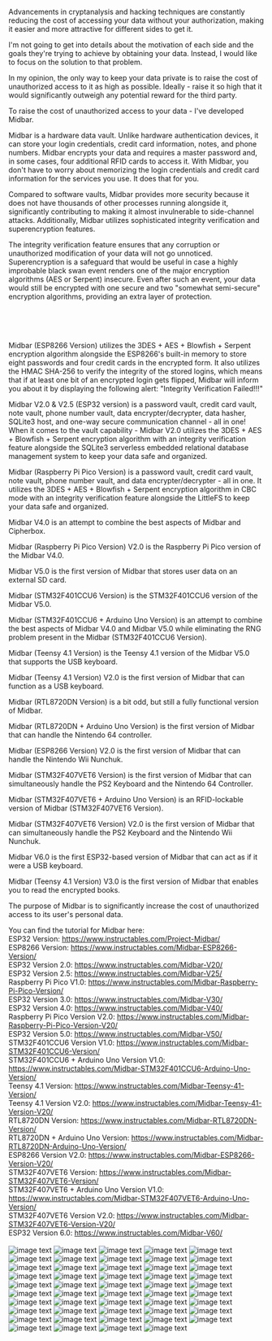 Advancements in cryptanalysis and hacking techniques are constantly reducing the cost of accessing your data without your authorization, making it easier and more attractive for different sides to get it.

I'm not going to get into details about the motivation of each side and the goals they're trying to achieve by obtaining your data. Instead, I would like to focus on the solution to that problem.

In my opinion, the only way to keep your data private is to raise the cost of unauthorized access to it as high as possible. Ideally - raise it so high that it would significantly outweigh any potential reward for the third party.

To raise the cost of unauthorized access to your data - I've developed Midbar.

Midbar is a hardware data vault. Unlike hardware authentication devices, it can store your login credentials, credit card information, notes, and phone numbers. Midbar encrypts your data and requires a master password and, in some cases, four additional RFID cards to access it. With Midbar, you don't have to worry about memorizing the login credentials and credit card information for the services you use. It does that for you.

Compared to software vaults, Midbar provides more security because it does not have thousands of other processes running alongside it, significantly contributing to making it almost invulnerable to side-channel attacks. Additionally, Midbar utilizes sophisticated integrity verification and superencryption features.

The integrity verification feature ensures that any corruption or unauthorized modification of your data will not go unnoticed. Superencryption is a safeguard that would be useful in case a highly improbable black swan event renders one of the major encryption algorithms (AES or Serpent) insecure. Even after such an event, your data would still be encrypted with one secure and two "somewhat semi-secure" encryption algorithms, providing an extra layer of protection.

</br></br></br>

Midbar (ESP8266 Version) utilizes the 3DES + AES + Blowfish + Serpent encryption algorithm alongside the ESP8266's built-in memory to store eight passwords and four credit cards in the encrypted form. It also utilizes the HMAC SHA-256 to verify the integrity of the stored logins, which means that if at least one bit of an encrypted login gets flipped, Midbar will inform you about it by displaying the following alert: "Integrity Verification Failed!!!"

Midbar V2.0 & V2.5 (ESP32 version) is a password vault, credit card vault, note vault, phone number vault, data encrypter/decrypter, data hasher, SQLite3 host, and one-way secure communication channel - all in one!
When it comes to the vault capability - Midbar V2.0 utilizes the 3DES + AES + Blowfish + Serpent encryption algorithm with an integrity verification feature alongside the SQLite3 serverless embedded relational database management system to keep your data safe and organized.

Midbar (Raspberry Pi Pico Version) is a password vault, credit card vault, note vault, phone number vault, and data encrypter/decrypter - all in one. It utilizes the 3DES + AES + Blowfish + Serpent encryption algorithm in CBC mode with an integrity verification feature alongside the LittleFS to keep your data safe and organized.

Midbar V4.0 is an attempt to combine the best aspects of Midbar and Cipherbox.

Midbar (Raspberry Pi Pico Version) V2.0 is the Raspberry Pi Pico version of the Midbar V4.0.

Midbar V5.0 is the first version of Midbar that stores user data on an external SD card.

Midbar (STM32F401CCU6 Version) is the STM32F401CCU6 version of the Midbar V5.0.

Midbar (STM32F401CCU6 + Arduino Uno Version) is an attempt to combine the best aspects of Midbar V4.0 and Midbar V5.0 while eliminating the RNG problem present in the Midbar (STM32F401CCU6 Version).

Midbar (Teensy 4.1 Version) is the Teensy 4.1 version of the Midbar V5.0 that supports the USB keyboard.

Midbar (Teensy 4.1 Version) V2.0 is the first version of Midbar that can function as a USB keyboard.

Midbar (RTL8720DN Version) is a bit odd, but still a fully functional version of Midbar.

Midbar (RTL8720DN + Arduino Uno Version) is the first version of Midbar that can handle the Nintendo 64 controller.

Midbar (ESP8266 Version) V2.0 is the first version of Midbar that can handle the Nintendo Wii Nunchuk.

Midbar (STM32F407VET6 Version) is the first version of Midbar that can simultaneously handle the PS2 Keyboard and the Nintendo 64 Controller.

Midbar (STM32F407VET6 + Arduino Uno Version) is an RFID-lockable version of Midbar (STM32F407VET6 Version).

Midbar (STM32F407VET6 Version) V2.0 is the first version of Midbar that can simultaneously handle the PS2 Keyboard and the Nintendo Wii Nunchuk.

Midbar V6.0 is the first ESP32-based version of Midbar that can act as if it were a USB keyboard.

Midbar (Teensy 4.1 Version) V3.0 is the first version of Midbar that enables you to read the encrypted books.

The purpose of Midbar is to significantly increase the cost of unauthorized access to its user's personal data.

You can find the tutorial for Midbar here:
</br>
ESP32 Version: https://www.instructables.com/Project-Midbar/
</br>
ESP8266 Version: https://www.instructables.com/Midbar-ESP8266-Version/
</br>
ESP32 Version 2.0: https://www.instructables.com/Midbar-V20/
</br>
ESP32 Version 2.5: https://www.instructables.com/Midbar-V25/
</br>
Raspberry Pi Pico V1.0: https://www.instructables.com/Midbar-Raspberry-Pi-Pico-Version/
</br>
ESP32 Version 3.0: https://www.instructables.com/Midbar-V30/
</br>
ESP32 Version 4.0: https://www.instructables.com/Midbar-V40/
</br>
Raspberry Pi Pico Version V2.0: https://www.instructables.com/Midbar-Raspberry-Pi-Pico-Version-V20/
</br>
ESP32 Version 5.0: https://www.instructables.com/Midbar-V50/
</br>
STM32F401CCU6 Version V1.0: https://www.instructables.com/Midbar-STM32F401CCU6-Version/
</br>
STM32F401CCU6 + Arduino Uno Version V1.0: https://www.instructables.com/Midbar-STM32F401CCU6-Arduino-Uno-Version/
</br>
Teensy 4.1 Version: https://www.instructables.com/Midbar-Teensy-41-Version/
</br>
Teensy 4.1 Version V2.0: https://www.instructables.com/Midbar-Teensy-41-Version-V20/
</br>
RTL8720DN Version: https://www.instructables.com/Midbar-RTL8720DN-Version/
</br>
RTL8720DN + Arduino Uno Version: https://www.instructables.com/Midbar-RTL8720DN-Arduino-Uno-Version/
</br>
ESP8266 Version V2.0: https://www.instructables.com/Midbar-ESP8266-Version-V20/
</br>
STM32F407VET6 Version: https://www.instructables.com/Midbar-STM32F407VET6-Version/
</br>
STM32F407VET6 + Arduino Uno Version V1.0: https://www.instructables.com/Midbar-STM32F407VET6-Arduino-Uno-Version/
</br>
STM32F407VET6 Version V2.0: https://www.instructables.com/Midbar-STM32F407VET6-Version-V20/
</br>
ESP32 Version 6.0: https://www.instructables.com/Midbar-V60/
</br></br>
![image text](https://github.com/Northstrix/Midbar/blob/main/Teensy%204.1%20Version/V3.0/Pictures/IMG_20240101_144229_hdr.jpg?raw=true)
![image text](https://github.com/Northstrix/Midbar/blob/main/Teensy%204.1%20Version/V3.0/Pictures/Midbar%20Circuit%20Diagram.png)
![image text](https://github.com/Northstrix/Midbar/blob/main/ESP32_Version/V6.0/Pictures/IMG_20231219_155759_hdr.jpg?raw=true)
![image text](https://github.com/Northstrix/Midbar/blob/main/ESP32_Version/V6.0/Pictures/Vault%20Circuit%20Diagram.png?raw=true)
![image text](https://github.com/Northstrix/Midbar/blob/main/STM32F407VET6%20Version/V2.0/Pictures/IMG_20231105_151451.jpg?raw=true)
![image text](https://github.com/Northstrix/Midbar/blob/main/STM32F407VET6%20Version/V2.0/Pictures/Midbar%20Circuit%20Diagram.png?raw=true)
![image text](https://github.com/Northstrix/Midbar/blob/main/STM32F407VET6_and_Arduino_Uno_Version/V1.0/Pictures/IMG_20230915_165315_hdr.jpg)
![image text](https://github.com/Northstrix/Midbar/blob/main/STM32F407VET6_and_Arduino_Uno_Version/V1.0/Pictures/Midbar%20Circuit%20Diagram.png)
![image text](https://github.com/Northstrix/Midbar/blob/main/STM32F407VET6%20Version/V1.0/Pictures/IMG_20230908_172638.jpg)
![image text](https://github.com/Northstrix/Midbar/blob/main/STM32F407VET6%20Version/V1.0/Pictures/Midbar%20Circuit%20Diagram.png)
![image text](https://github.com/Northstrix/Midbar/blob/main/ESP8266%20Version/V2.0/Pictures/IMG_20230830_133315.jpg)
![image text](https://github.com/Northstrix/Midbar/blob/main/ESP8266%20Version/V2.0/Pictures/Midbar%20Circuit%20Diagram.png)
![image text](https://github.com/Northstrix/Midbar/blob/main/RTL8720DN_and_Arduino_Uno_Version/V1.0/Pictures/IMG_20230821_174708.jpg)
![image text](https://github.com/Northstrix/Midbar/blob/main/RTL8720DN_and_Arduino_Uno_Version/V1.0/Pictures/Midbar%20Circuit%20Diagram.png)
![image text](https://github.com/Northstrix/Midbar/blob/main/RTL8720DN%20Version/V1.0/Pictures/IMG_20230801_161613_hdr.jpg)
![image text](https://github.com/Northstrix/Midbar/blob/main/RTL8720DN%20Version/V1.0/Pictures/Midbar%20Circuit%20Diagram.png)
![image text](https://github.com/Northstrix/Midbar/blob/main/Teensy%204.1%20Version/V2.0/Pictures/IMG_20230719_184125.jpg)
![image text](https://github.com/Northstrix/Midbar/blob/main/Teensy%204.1%20Version/V2.0/Pictures/Midbar%20Circuit%20Diagram.png)
![image text](https://github.com/Northstrix/Midbar/blob/main/Teensy%204.1%20Version/V1.0/Pictures/IMG_20230626_161557.jpg)
![image text](https://github.com/Northstrix/Midbar/blob/main/Teensy%204.1%20Version/V1.0/Pictures/Midbar%20Circuit%20Diagram.png)
![image text](https://github.com/Northstrix/Midbar/blob/main/STM32F401CCU6_and_Arduino_Uno_Version/V1.0/Pictures/IMG_20230504_145722.jpg)
![image text](https://github.com/Northstrix/Midbar/blob/main/STM32F401CCU6_and_Arduino_Uno_Version/V1.0/Pictures/Midbar%20Circuit%20Diagram.png)
![image text](https://github.com/Northstrix/Midbar/blob/main/STM32F401CCU6_Version/V1.0/Pictures/IMG_20230414_141811.jpg)
![image text](https://github.com/Northstrix/Midbar/blob/main/STM32F401CCU6_Version/V1.0/Pictures/Midbar%20Circuit%20Diagram.png)
![image text](https://github.com/Northstrix/Midbar/blob/main/ESP32_Version/V5.0/Pictures/IMG_20230409_141054.jpg)
![image text](https://github.com/Northstrix/Midbar/blob/main/ESP32_Version/V5.0/Pictures/Vault%20Circuit%20Diagram.png)
![image text](https://github.com/Northstrix/Midbar/blob/main/Raspberry_Pi_Pico_Version/V2.0/Pictures/IMG_20230324_151103.jpg)
![image text](https://github.com/Northstrix/Midbar/blob/main/Raspberry_Pi_Pico_Version/V2.0/Pictures/Midbar%20Circuit%20Diagram.png)
![image text](https://github.com/Northstrix/Midbar/blob/main/ESP32_Version/V4.0/Pictures/IMG_20230208_154744.jpg)
![image text](https://github.com/Northstrix/Midbar/blob/main/ESP32_Version/V4.0/Pictures/Vault%20Circuit%20Diagram.png)
![image text](https://github.com/Northstrix/Midbar/blob/main/ESP32_Version/V4.0/Pictures/Receiver%20Circuit%20Diagram.png)
![image text](https://github.com/Northstrix/Midbar/blob/main/ESP32_Version/V3.0/Pictures/IMG_20230121_112045_hdr.jpg)
![image text](https://github.com/Northstrix/Midbar/blob/main/ESP32_Version/V3.0/Pictures/Vault%20Circuit%20Diagram.png)
![image text](https://github.com/Northstrix/Midbar/blob/main/Raspberry_Pi_Pico_Version/V1.0/Pictures/IMG_20230111_112857_hdr.jpg)
![image text](https://github.com/Northstrix/Midbar/blob/main/Raspberry_Pi_Pico_Version/V1.0/Pictures/Midbar%20Circuit%20Diagram.png)
![image text](https://github.com/Northstrix/Midbar/blob/main/ESP32_Version/V2.5/Pictures/IMG_20230101_145716_hdr_edit.jpg)
![image text](https://github.com/Northstrix/Midbar/blob/main/ESP32_Version/V2.5/Pictures/IMG_20230101_170120.jpg)
![image text](https://github.com/Northstrix/Midbar/blob/main/ESP32_Version/V2.5/Pictures/IMG_20230101_171912.jpg)
![image text](https://github.com/Northstrix/Midbar/blob/main/ESP32_Version/V2.5/Pictures/Vault%20Circuit%20Diagram.png)
![image text](https://github.com/Northstrix/Midbar/blob/main/ESP32_Version/V2.0/Photos/IMG_20221217_134728.jpg)
![image text](https://github.com/Northstrix/Midbar/blob/main/ESP32_Version/V2.0/Photos/IMG_20221217_130321.jpg)
![image text](https://github.com/Northstrix/Midbar/blob/main/ESP32_Version/V2.0/Vault%20Circuit%20Diagram.png)
![image text](https://github.com/Northstrix/Midbar/blob/main/ESP32_Version/V2.0/Receiver%20Circuit%20Diagram.jpg)
![image text](https://github.com/Northstrix/Midbar/blob/main/ESP8266%20Version/V1.0/Pictures/IMG_20221126_120541.jpg)
![image text](https://github.com/Northstrix/Midbar/blob/main/ESP8266%20Version/V1.0/Pictures/IMG_20221126_121830.jpg)
![image text](https://github.com/Northstrix/Midbar/blob/main/ESP8266%20Version/V1.0/Pictures/IMG_20221126_121950.jpg)
![image text](https://github.com/Northstrix/Midbar/blob/main/ESP8266%20Version/V1.0/Pictures/IMG_20221126_122431.jpg)
![image text](https://github.com/Northstrix/Midbar/blob/main/ESP8266%20Version/V1.0/Pictures/Circuit%20Diagram.png)
![image text](https://github.com/Northstrix/Midbar/blob/main/ESP32_Version/V1.0/Pictures/IMG_20220501_120358.jpg)
